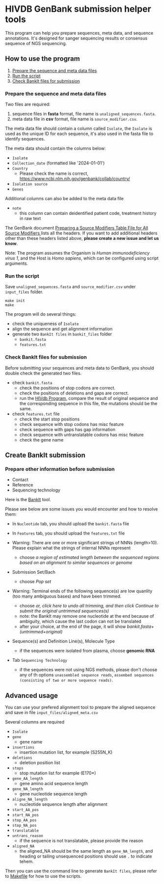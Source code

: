 # HIVDB GenBank submission helper tools

This program can help you prepare sequences, meta data, and sequence annotations. It's designed for sanger sequencing results or consensus sequence of NGS sequencing.

## How to use the program

1. [Prepare the sequence and meta data files](#prepare-the-sequence-and-meta-data-files)
2. [Run the script](#run-the-script)
3. [Check BankIt files for submission](#check-bankit-files-for-submission)

### Prepare the sequence and meta data files

Two files are required:

1) sequence files in **fasta** format, file name is `unaligned_sequences.fasta`.
2) meta data file in **csv** format, file name is `source_modifier.csv`.


The meta data file should contain a column called `Isolate`, the `Isolate` is used as the unique ID for each sequence, it's also used in the fasta file to identify sequences.

The meta data should contain the columns below:

- `Isolate`
- `Collection_date` (formatted like '2024-01-01')
- `Country`
    - Please check the name is correct, https://www.ncbi.nlm.nih.gov/genbank/collab/country/
- `Isolation source`
- `Genes`

Additional columns can also be added to the meta data file

- `note`
    - this column can contain deidentified patient code, treatment history in raw text

The GenBank document [Preparing a Source Modifiers Table File for All Source Modifiers
](https://www.ncbi.nlm.nih.gov/WebSub/html/help/genbank-source-table.html) lists all the headers. If you want to add additional headers other than these headers listed above, **please create a new issue and let us know**.

Note: The program assumes the Organism is *Human immunodeficiency virus 1*, and the Host is *Homo sapiens*, which can be configured using script arguments.


### Run the script

Save `unaligned_sequences.fasta` and  `source_modifier.csv` under `input_files` folder.

```shell
make init
make
```

The program will do several things:

- check the uniqueness of `Isolate`
- align the sequence and get alignment information
- generate two `BankIt files` in `bankit_files` folder
    - `bankit.fasta`
    - `features.txt`

### Check BankIt files for submission

Before submitting your sequences and meta data to GenBank, you should double check the generated two files.

- check `bankit.fasta`
    - check the positions of stop codons are correct.
    - check the positions of deletions and gaps are correct.
    - run the [HIVdb Program](https://hivdb.stanford.edu/hivdb/by-sequences/), compare the result of original sequence and the corresponding sequence in this file, the mutations should be the same.
- check `features.txt` file
    - check the start stop positions
    - check sequence with stop codons has misc feature
    - check sequence with gaps has gap information
    - check sequence with untranslatable codons has misc feature
    - check the gene name


## Create BankIt submission


### Prepare other information before submission

- Contact
- Reference
- Sequencing technology

Here is the [BankIt](https://www.ncbi.nlm.nih.gov/WebSub/) tool.

Please see below are some issues you would encounter and how to resolve them:

- In `Nucleotide` tab, you should upload the `bankit.fasta` file
- In `Features` tab, you should upload the `features.txt` file

- Warning: There are one or more significant strings of NNNs (length>10). Please explain what the strings of internal NNNs represent
    - choose *a region of estimated length between the sequenced regions based on an alignment to similar sequences or genome*
- Submission Set/Bach
    - choose *Pop set*
- Warning: Terminal ends of the following sequence(s) are low quanlity (too many ambiguous bases) and have been trimmed.
    - choose *or, click here to undo all trimming, and then click Continue to submit the original untrimmed sequences(s)*
    - note: the BankIt may remove one nucleotide at the end because of ambiguity, which cause the last codon can not be translated
    - after your choice, at the end of the page, it will show *bankit.fasta+(untrimmed+original)*
- Sequence(s) and Definition Line(s), Molecule Type
    - if the sequences were isolated from plasma, choose **genomic RNA**
- Tab `Sequencing Technology`
    - if the sequences were not using NGS methods, please don't choose any of th options `unassembled sequence reads`, `assembed sequences (consisting of two or more sequence reads)`.


## Advanced usage

You can use your prefered alignment tool to prepare the aligned sequence and save in file `input_files/aligned_meta.csv`

Several columns are required

- `Isolate`
- `gene`
    - gene name
- `insertions`
    - insertion mutation list, for example (S255N_K)
- `deletions`
    - deletion position list
- `stops`
    - stop mutation list for example (E170*)
- `gene_AA_length`
    - gene amino acid sequence length
- `gene_NA_length`
    - gene nucleotide sequence length
- `aligne_NA_length`
    - nucleotide sequence length after alignment
- `start_AA_pos`
- `start_NA_pos`
- `stop_AA_pos`
- `stop_NA_pos`
- `translatable`
- `untrans_reason`
    - if the sequence is not translatable, please provide the reason
- `aligned_NA`
    - the aligned_NA should be the same length as `gene_NA_length`, and heading or tailing unsequenced positions should use `.` to indicate tehem.

Then you can use the command line to generate `BankIt files`, please refer to [Makefile](./Makefile) for how to use the scripts.
